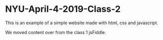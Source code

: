 # NYU-April-4-2019-Class-2
This is an example of a simple website made with html, css and javascript.

We moved content over from the class 1 jsFiddle.

